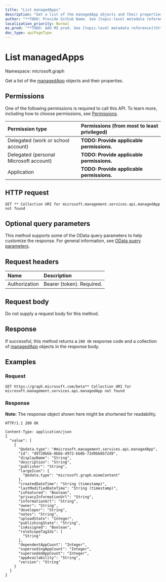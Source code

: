 ```yaml
---
title: "List managedApps"
description: "Get a list of the managedApp objects and their properties."
author: "**TODO: Provide Github Name. See [topic-level metadata reference](https://msgo.azurewebsites.net/add/document/guidelines/metadata.html#topic-level-metadata)**"
localization_priority: Normal
ms.prod: "**TODO: Add MS prod. See [topic-level metadata reference](https://msgo.azurewebsites.net/add/document/guidelines/metadata.html#topic-level-metadata)**"
doc_type: apiPageType
---
```


# List managedApps
Namespace: microsoft.graph

Get a list of the [managedApp](../resources/managedapp.md) objects and their properties.

## Permissions
One of the following permissions is required to call this API. To learn more, including how to choose permissions, see [Permissions](/graph/permissions-reference).

|Permission type|Permissions (from most to least privileged)|
|:---|:---|
|Delegated (work or school account)|**TODO: Provide applicable permissions.**|
|Delegated (personal Microsoft account)|**TODO: Provide applicable permissions.**|
|Application|**TODO: Provide applicable permissions.**|

## HTTP request

<!-- {
  "blockType": "ignored"
}
-->
``` http
GET ** Collection URI for microsoft.management.services.api.managedApp not found
```

## Optional query parameters
This method supports some of the OData query parameters to help customize the response. For general information, see [OData query parameters](/graph/query-parameters).

## Request headers
|Name|Description|
|:---|:---|
|Authorization|Bearer {token}. Required.|

## Request body
Do not supply a request body for this method.

## Response

If successful, this method returns a `200 OK` response code and a collection of [managedApp](../resources/managedapp.md) objects in the response body.

## Examples

### Request
<!-- {
  "blockType": "request",
  "name": "get_managedapp"
}
-->
``` http
GET https://graph.microsoft.com/beta** Collection URI for microsoft.management.services.api.managedApp not found
```


### Response
**Note:** The response object shown here might be shortened for readability.
<!-- {
  "blockType": "response",
  "truncated": true,
  "@odata.type": "Collection(microsoft.management.services.api.managedApp)"
}
-->
``` http
HTTP/1.1 200 OK

Content-Type: application/json
{
  "value": [
    {
      "@odata.type": "#microsoft.management.services.api.managedApp",
      "id": "d9728bbb-8bbb-d972-bb8b-72d9bb8b72d9",
      "displayName": "String",
      "description": "String",
      "publisher": "String",
      "largeIcon": {
        "@odata.type": "microsoft.graph.mimeContent"
      },
      "createdDateTime": "String (timestamp)",
      "lastModifiedDateTime": "String (timestamp)",
      "isFeatured": "Boolean",
      "privacyInformationUrl": "String",
      "informationUrl": "String",
      "owner": "String",
      "developer": "String",
      "notes": "String",
      "uploadState": "Integer",
      "publishingState": "String",
      "isAssigned": "Boolean",
      "roleScopeTagIds": [
        "String"
      ],
      "dependentAppCount": "Integer",
      "supersedingAppCount": "Integer",
      "supersededAppCount": "Integer",
      "appAvailability": "String",
      "version": "String"
    }
  ]
}
```

